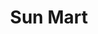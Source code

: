---
title: "Sun Mart"
url: /san-luis-rio-colorado/sun-mart-av-nuevo-leon-y-17/
shop: Lebensmittel
---